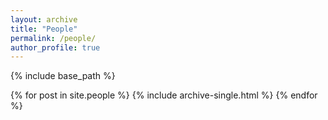 ```yaml
---
layout: archive
title: "People"
permalink: /people/
author_profile: true
---
```

{% include base_path %}

{% for post in site.people %}
  {% include archive-single.html %}
{% endfor %}
